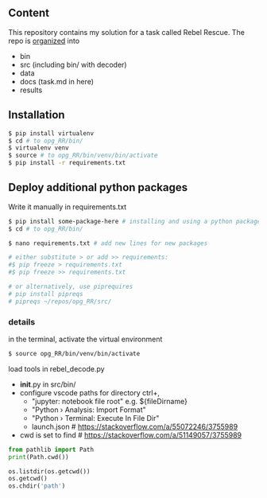 ## Content

This repository contains my solution for a task called Rebel Rescue. The repo is [organized](https://swcarpentry.github.io/good-enough-practices-in-scientific-computing/) into
- bin
- src (including bin/ with decoder)
- data
- docs (task.md in here)
- results

## Installation

```bash
$ pip install virtualenv
$ cd # to opg_RR/bin/
$ virtualenv venv
$ source # to opg_RR/bin/venv/bin/activate
$ pip install -r requirements.txt
```

## Deploy additional python packages

Write it manually in requirements.txt

```bash
$ pip install some-package-here # installing and using a python package
$ cd # to opg_RR/bin/

$ nano requirements.txt # add new lines for new packages

# either substitute > or add >> requirements:
#$ pip freeze > requirements.txt
#$ pip freeze >> requirements.txt

# or alternatively, use piprequires
# pip install pipreqs
# pipreqs ~/repos/opg_RR/src/
```


### details

in the terminal, activate the virtual environment
```bash
$ source opg_RR/bin/venv/bin/activate
```

load tools in rebel_decode.py
 - __init__.py in src/bin/
 - configure vscode paths for directory ctrl+, 
   - "jupyter: notebook file root" e.g. ${fileDirname}
   - "Python › Analysis: Import Format"
   - "Python › Terminal: Execute In File Dir"
   - launch.json # https://stackoverflow.com/a/55072246/3755989
 - cwd is set to find # https://stackoverflow.com/a/51149057/3755989
```python
from pathlib import Path
print(Path.cwd())

os.listdir(os.getcwd())
os.getcwd()
os.chdir('path')
```